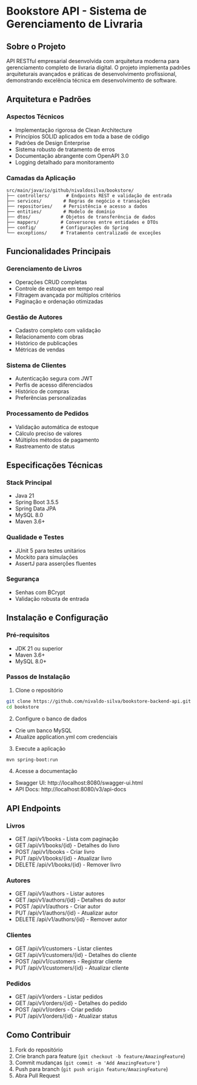# Bookstore API - Sistema de Gerenciamento de Livraria

## Sobre o Projeto

API RESTful empresarial desenvolvida com arquitetura moderna para gerenciamento completo de livraria digital. O projeto implementa padrões arquiteturais avançados e práticas de desenvolvimento profissional, demonstrando excelência técnica em desenvolvimento de software.

## Arquitetura e Padrões

### Aspectos Técnicos
- Implementação rigorosa de Clean Architecture
- Princípios SOLID aplicados em toda a base de código
- Padrões de Design Enterprise
- Sistema robusto de tratamento de erros
- Documentação abrangente com OpenAPI 3.0
- Logging detalhado para monitoramento

### Camadas da Aplicação
```
src/main/java/io/github/nivaldosilva/bookstore/
├── controllers/      # Endpoints REST e validação de entrada
├── services/        # Regras de negócio e transações
├── repositories/    # Persistência e acesso a dados
├── entities/        # Modelo de domínio
├── dtos/           # Objetos de transferência de dados
├── mappers/        # Conversores entre entidades e DTOs
├── config/         # Configurações do Spring
└── exceptions/     # Tratamento centralizado de exceções
```

## Funcionalidades Principais

### Gerenciamento de Livros
- Operações CRUD completas
- Controle de estoque em tempo real
- Filtragem avançada por múltiplos critérios
- Paginação e ordenação otimizadas

### Gestão de Autores
- Cadastro completo com validação
- Relacionamento com obras
- Histórico de publicações
- Métricas de vendas

### Sistema de Clientes
- Autenticação segura com JWT
- Perfis de acesso diferenciados
- Histórico de compras
- Preferências personalizadas

### Processamento de Pedidos
- Validação automática de estoque
- Cálculo preciso de valores
- Múltiplos métodos de pagamento
- Rastreamento de status

## Especificações Técnicas

### Stack Principal
- Java 21
- Spring Boot 3.5.5
- Spring Data JPA
- MySQL 8.0
- Maven 3.6+

### Qualidade e Testes
- JUnit 5 para testes unitários
- Mockito para simulações
- AssertJ para asserções fluentes

### Segurança
- Senhas com BCrypt
- Validação robusta de entrada

## Instalação e Configuração

### Pré-requisitos
- JDK 21 ou superior
- Maven 3.6+
- MySQL 8.0+

### Passos de Instalação

1. Clone o repositório
```bash
git clone https://github.com/nivaldo-silva/bookstore-backend-api.git
cd bookstore
```

2. Configure o banco de dados
- Crie um banco MySQL
- Atualize application.yml com credenciais

3. Execute a aplicação
```bash
mvn spring-boot:run
```

4. Acesse a documentação
- Swagger UI: http://localhost:8080/swagger-ui.html
- API Docs: http://localhost:8080/v3/api-docs

## API Endpoints

### Livros
- GET /api/v1/books - Lista com paginação
- GET /api/v1/books/{id} - Detalhes do livro
- POST /api/v1/books - Criar livro
- PUT /api/v1/books/{id} - Atualizar livro
- DELETE /api/v1/books/{id} - Remover livro

### Autores
- GET /api/v1/authors - Listar autores
- GET /api/v1/authors/{id} - Detalhes do autor
- POST /api/v1/authors - Criar autor
- PUT /api/v1/authors/{id} - Atualizar autor
- DELETE /api/v1/authors/{id} - Remover autor

### Clientes
- GET /api/v1/customers - Listar clientes
- GET /api/v1/customers/{id} - Detalhes do cliente
- POST /api/v1/customers - Registrar cliente
- PUT /api/v1/customers/{id} - Atualizar cliente

### Pedidos
- GET /api/v1/orders - Listar pedidos
- GET /api/v1/orders/{id} - Detalhes do pedido
- POST /api/v1/orders - Criar pedido
- PUT /api/v1/orders/{id} - Atualizar status

## Como Contribuir

1. Fork do repositório
2. Crie branch para feature (`git checkout -b feature/AmazingFeature`)
3. Commit mudanças (`git commit -m 'Add AmazingFeature'`)
4. Push para branch (`git push origin feature/AmazingFeature`)
5. Abra Pull Request

